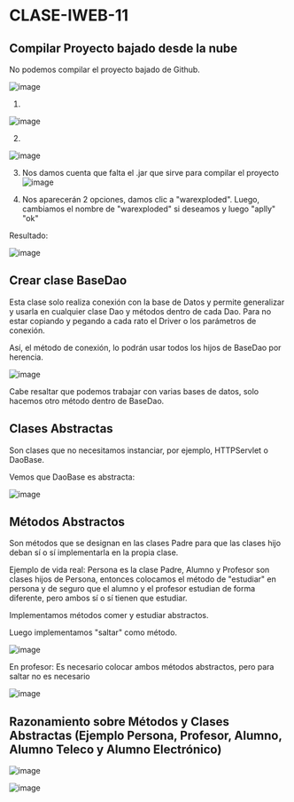# CLASE-IWEB-11

## Compilar Proyecto bajado desde la nube
No podemos compilar el proyecto bajado de Github.

![image](https://github.com/SergioABS0813/CLASE-IWEB-11/assets/134556600/9797ba42-a0ad-4125-a4c3-df45d362dfe1)

1)
![image](https://github.com/SergioABS0813/CLASE-IWEB-11/assets/134556600/58a15581-6b62-4d1e-a639-e638cbe5c958)

2)
![image](https://github.com/SergioABS0813/CLASE-IWEB-11/assets/134556600/dbfacc32-02b5-418c-b18f-9c46850e478c)

3) Nos damos cuenta que falta el .jar que sirve para compilar el proyecto
![image](https://github.com/SergioABS0813/CLASE-IWEB-11/assets/134556600/1fbec5fc-a0a2-489e-be58-19869c5ce55b)

4) Nos aparecerán 2 opciones, damos clic a "warexploded". Luego, cambiamos el nombre de "warexploded" si deseamos y luego "aplly" "ok"

Resultado:

![image](https://github.com/SergioABS0813/CLASE-IWEB-11/assets/134556600/5852c07a-8a5f-4175-b04f-a907822cd83f)

## Crear clase BaseDao
Esta clase solo realiza conexión con la base de Datos y permite generalizar y usarla en cualquier clase Dao y métodos dentro de cada Dao. Para no estar copiando y pegando a cada rato el Driver o los parámetros de conexión. 

Así, el método de conexión, lo podrán usar todos los hijos de BaseDao por herencia.

![image](https://github.com/SergioABS0813/CLASE-IWEB-11/assets/134556600/640e2167-8b09-4b92-9742-555ca9a63f3b)

Cabe resaltar que podemos trabajar con varias bases de datos, solo hacemos otro método dentro de BaseDao.

## Clases Abstractas
Son clases que no necesitamos instanciar, por ejemplo, HTTPServlet o DaoBase.

Vemos que DaoBase es abstracta:

![image](https://github.com/SergioABS0813/CLASE-IWEB-11/assets/134556600/640e2167-8b09-4b92-9742-555ca9a63f3b)

## Métodos Abstractos
Son métodos que se designan en las clases Padre para que las clases hijo deban sí o sí implementarla en la propia clase.

Ejemplo de vida real: Persona es la clase Padre, Alumno y Profesor son clases hijos de Persona, entonces colocamos el método de "estudiar" en persona y de seguro que el alumno y el profesor estudian de forma diferente, pero ambos sí o sí tienen que estudiar.

Implementamos métodos comer y estudiar abstractos.

Luego implementamos "saltar" como método.

![image](https://github.com/SergioABS0813/CLASE-IWEB-11/assets/134556600/8bdc2669-1146-411f-b31b-286d37540286)

En profesor: Es necesario colocar ambos métodos abstractos, pero para saltar no es necesario

![image](https://github.com/SergioABS0813/CLASE-IWEB-11/assets/134556600/07edfb42-73cf-45c2-b9ed-0f41f31f81a8)

## Razonamiento sobre Métodos y Clases Abstractas (Ejemplo Persona, Profesor, Alumno, Alumno Teleco y Alumno Electrónico)

![image](https://github.com/SergioABS0813/CLASE-IWEB-11/assets/134556600/357b2cef-4caa-4aad-90a1-3ade8a002a1d)

![image](https://github.com/SergioABS0813/CLASE-IWEB-11/assets/134556600/e97001a0-a107-471e-9c61-8bf0b5f71cae)





















